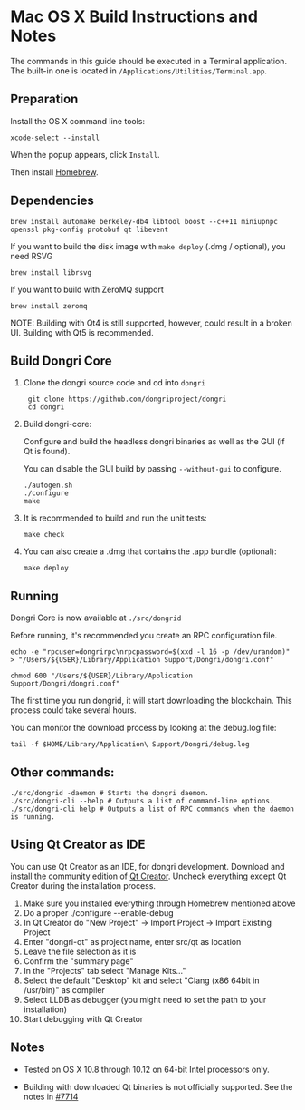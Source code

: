 Mac OS X Build Instructions and Notes
====================================
The commands in this guide should be executed in a Terminal application.
The built-in one is located in `/Applications/Utilities/Terminal.app`.

Preparation
-----------
Install the OS X command line tools:

`xcode-select --install`

When the popup appears, click `Install`.

Then install [Homebrew](https://brew.sh).

Dependencies
----------------------

    brew install automake berkeley-db4 libtool boost --c++11 miniupnpc openssl pkg-config protobuf qt libevent

If you want to build the disk image with `make deploy` (.dmg / optional), you need RSVG

    brew install librsvg

If you want to build with ZeroMQ support
    
    brew install zeromq

NOTE: Building with Qt4 is still supported, however, could result in a broken UI. Building with Qt5 is recommended.

Build Dongri Core
------------------------

1. Clone the dongri source code and cd into `dongri`

        git clone https://github.com/dongriproject/dongri
        cd dongri

2.  Build dongri-core:

    Configure and build the headless dongri binaries as well as the GUI (if Qt is found).

    You can disable the GUI build by passing `--without-gui` to configure.

        ./autogen.sh
        ./configure
        make

3.  It is recommended to build and run the unit tests:

        make check

4.  You can also create a .dmg that contains the .app bundle (optional):

        make deploy

Running
-------

Dongri Core is now available at `./src/dongrid`

Before running, it's recommended you create an RPC configuration file.

    echo -e "rpcuser=dongrirpc\nrpcpassword=$(xxd -l 16 -p /dev/urandom)" > "/Users/${USER}/Library/Application Support/Dongri/dongri.conf"

    chmod 600 "/Users/${USER}/Library/Application Support/Dongri/dongri.conf"

The first time you run dongrid, it will start downloading the blockchain. This process could take several hours.

You can monitor the download process by looking at the debug.log file:

    tail -f $HOME/Library/Application\ Support/Dongri/debug.log

Other commands:
-------

    ./src/dongrid -daemon # Starts the dongri daemon.
    ./src/dongri-cli --help # Outputs a list of command-line options.
    ./src/dongri-cli help # Outputs a list of RPC commands when the daemon is running.

Using Qt Creator as IDE
------------------------
You can use Qt Creator as an IDE, for dongri development.
Download and install the community edition of [Qt Creator](https://www.qt.io/download/).
Uncheck everything except Qt Creator during the installation process.

1. Make sure you installed everything through Homebrew mentioned above
2. Do a proper ./configure --enable-debug
3. In Qt Creator do "New Project" -> Import Project -> Import Existing Project
4. Enter "dongri-qt" as project name, enter src/qt as location
5. Leave the file selection as it is
6. Confirm the "summary page"
7. In the "Projects" tab select "Manage Kits..."
8. Select the default "Desktop" kit and select "Clang (x86 64bit in /usr/bin)" as compiler
9. Select LLDB as debugger (you might need to set the path to your installation)
10. Start debugging with Qt Creator

Notes
-----

* Tested on OS X 10.8 through 10.12 on 64-bit Intel processors only.

* Building with downloaded Qt binaries is not officially supported. See the notes in [#7714](https://github.com/bitcoin/bitcoin/issues/7714)
